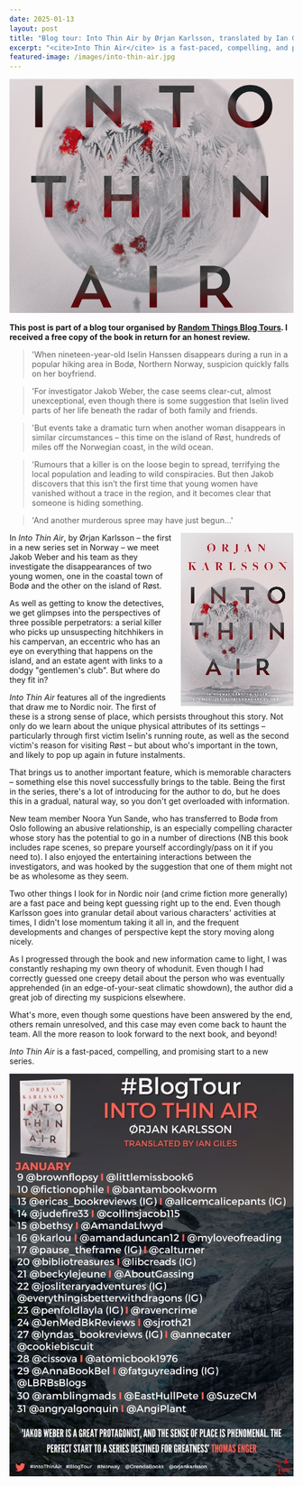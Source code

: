 ```yaml
---
date: 2025-01-13
layout: post
title: "Blog tour: Into Thin Air by Ørjan Karlsson, translated by Ian Giles"
excerpt: "<cite>Into Thin Air</cite> is a fast-paced, compelling, and promising start to a new series."
featured-image: /images/into-thin-air.jpg
---
```


![Into Thin Air](/images/into-thin-air.jpg)

**This post is part of a blog tour organised by [Random Things Blog Tours](http://randomthingsthroughmyletterbox.blogspot.com/p/services-to-publishers-authors-blog.html). I received a free copy of the book in return for an honest review.**

> 'When nineteen-year-old Iselin Hanssen disappears during a run in a popular hiking area in Bodø, Northern Norway, suspicion quickly falls on her boyfriend.

> 'For investigator Jakob Weber, the case seems clear-cut, almost unexceptional, even though there is some suggestion that Iselin lived parts of her life beneath the radar of both family and friends.

> 'But events take a dramatic turn when another woman disappears in similar circumstances &ndash; this time on the island of Røst, hundreds of miles off the Norwegian coast, in the wild ocean.

> 'Rumours that a killer is on the loose begin to spread, terrifying the local population and leading to wild conspiracies. But then Jakob discovers that this isn’t the first time that young women have vanished without a trace in the region, and it becomes clear that someone is hiding something.

> 'And another murderous spree may have just begun...'

<img src="/images/into-thin-air-200.jpg" alt="Into Thin Air" style="float: right; margin-bottom: 10px; margin-left: 10px;">

In <cite>Into Thin Air</cite>, by Ørjan Karlsson &ndash; the first in a new series set in Norway &ndash; we meet Jakob Weber and his team as they investigate the disappearances of two young women, one in the coastal town of Bodø and the other on the island of Røst.

As well as getting to know the detectives, we get glimpses into the perspectives of three possible perpetrators: a serial killer who picks up unsuspecting hitchhikers in his campervan, an eccentric who has an eye on everything that happens on the island, and an estate agent with links to a dodgy "gentlemen's club". But where do they fit in?

<cite>Into Thin Air</cite> features all of the ingredients that draw me to Nordic noir. The first of these is a strong sense of place, which persists throughout this story. Not only do we learn about the unique physical attributes of its settings &ndash; particularly through first victim Iselin's running route, as well as the second victim's reason for visiting Røst &ndash; but about who's important in the town, and likely to pop up again in future instalments.

That brings us to another important feature, which is memorable characters &ndash; something else this novel successfully brings to the table. Being the first in the series, there's a lot of introducing for the author to do, but he does this in a gradual, natural way, so you don't get overloaded with information.

New team member Noora Yun Sande, who has transferred to Bodø from Oslo following an abusive relationship, is an especially compelling character whose story has the potential to go in a number of directions (NB this book includes rape scenes, so prepare yourself accordingly/pass on it if you need to). I also enjoyed the entertaining interactions between the investigators, and was hooked by the suggestion that one of them might not be as wholesome as they seem.

Two other things I look for in Nordic noir (and crime fiction more generally) are a fast pace and being kept guessing right up to the end. Even though Karlsson goes into granular detail about various characters' activities at times, I didn't lose momentum taking it all in, and the frequent developments and changes of perspective kept the story moving along nicely.

As I progressed through the book and new information came to light, I was constantly reshaping my own theory of whodunit. Even though I had correctly guessed one creepy detail about the person who was eventually apprehended (in an edge-of-your-seat climatic showdown), the author did a great job of directing my suspicions elsewhere. 

What's more, even though some questions have been answered by the end, others remain unresolved, and this case may even come back to haunt the team. All the more reason to look forward to the next book, and beyond!

<cite>Into Thin Air</cite> is a fast-paced, compelling, and promising start to a new series.

![Into Thin Air blog tour banner](/images/into-thin-air-banner.jpg)
